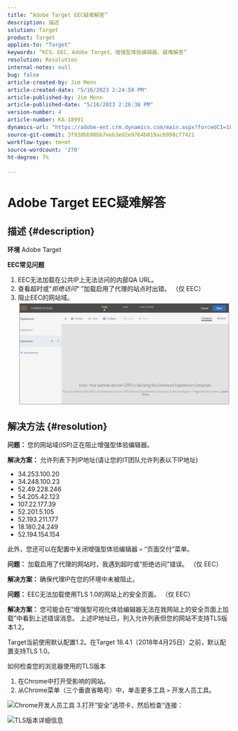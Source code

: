 ```yaml
---
title: “Adobe Target EEC疑难解答”
description: 描述
solution: Target
product: Target
applies-to: "Target"
keywords: “KCS、EEC、Adobe Target、增强型体验编辑器、疑难解答”
resolution: Resolution
internal-notes: null
bug: false
article-created-by: Jim Menn
article-created-date: "5/16/2023 2:24:58 PM"
article-published-by: Jim Menn
article-published-date: "5/16/2023 2:26:38 PM"
version-number: 4
article-number: KA-18991
dynamics-url: "https://adobe-ent.crm.dynamics.com/main.aspx?forceUCI=1&pagetype=entityrecord&etn=knowledgearticle&id=2de5f368-f5f3-ed11-8848-6045bd006079"
source-git-commit: 3f938bb98bb7eeb3ed2e9764b019ac6998cf7421
workflow-type: tm+mt
source-wordcount: '270'
ht-degree: 7%

---
```


# Adobe Target EEC疑难解答

## 描述 {#description}


<b>环境</b>
Adobe Target

<b>EEC常见问题</b>
1. EEC无法加载在公共IP上无法访问的内部QA URL。
2. 查看超时或“*拒绝访问*“ ”加载启用了代理的站点时出错。 （仅 EEC）
3. 阻止EEC的网站域。
   <br>![](assets/___2fe5f368-f5f3-ed11-8848-6045bd006079___.png)

## 解决方法 {#resolution}


<b>问题： </b>您的网站域(ISP)正在阻止增强型体验编辑器。

<b>解决方案：</b> 允许列表下列IP地址(请让您的IT团队允许列表以下IP地址)



- 34.253.100.20
- 34.248.100.23
- 52.49.228.246
- 54.205.42.123
- 107.22.177.39
- 52.201.5.105
- 52.193.211.177
- 18.180.24.249
- 52.194.154.154


此外，您还可以在配置中关闭增强型体验编辑器 `>`  “页面交付”菜单。





<b>问题：</b> 加载启用了代理的网站时，我遇到超时或“拒绝访问”错误。 （仅 EEC）

<b>解决方案： </b>确保代理IP在您的环境中未被阻止。



<b>问题： </b>EEC无法加载使用TLS 1.0的网站上的安全页面。 （仅 EEC）

<b>解决方案： </b>您可能会在“增强型可视化体验编辑器无法在我网站上的安全页面上加载”中看到上述错误消息。 上述IP地址已，列入允许列表但您的网站不支持TLS版本1.2。

Target当前使用默认配置1.2。在Target 18.4.1（2018年4月25日）之前，默认配置支持TLS 1.0。

如何检查您的浏览器使用的TLS版本
1. 在Chrome中打开受影响的网站。
2. 从Chrome菜单（三个垂直省略号）中，单击更多工具 `>`  开发人员工具。

![Chrome开发人员工具](https://experienceleague.adobe.com/docs/target/assets/chrome-developer-tools.png?lang=en)
3.打开“安全”选项卡，然后检查“连接：

![TLS版本详细信息](https://experienceleague.adobe.com/docs/target/assets/chrome-tls-version.png?lang=en)
